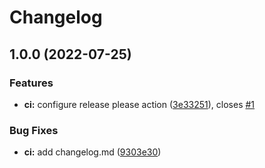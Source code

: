 # Changelog

## 1.0.0 (2022-07-25)


### Features

* **ci:** configure release please action ([3e33251](https://github.com/andrewhampton/release-please-test/commit/3e33251ef342ce631253dd5845a6af9bf9d84a5e)), closes [#1](https://github.com/andrewhampton/release-please-test/issues/1)


### Bug Fixes

* **ci:** add changelog.md ([9303e30](https://github.com/andrewhampton/release-please-test/commit/9303e30d81e2dccbcab2e031ed206af96e41249b))
